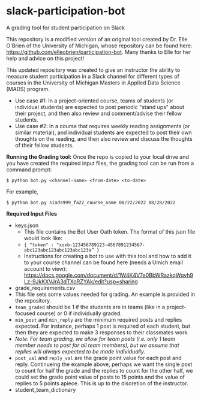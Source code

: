# slack-participation-bot
A grading tool for student participation on Slack
  
  
This repository is a modified version of an original tool created by Dr. Elle O'Brien of the University of Michigan, whose repository can be found here: https://github.com/elleobrien/participation-bot.  Many thanks to Elle for her help and advice on this project!  

This updated repository was created to give an instructor the ability to measure student participation in a Slack channel for different types of courses in the University of Michigan Masters in Applied Data Science (MADS) program.  
 - Use case #1:  In a project-oriented course, teams of students (or individual students) are expected to post periodic "stand ups" about their project, and then also review and comment/advise their fellow students.
 -  Use case #2:  In a course that requires weekly reading assignments (or similar material), and individual students are expected to post their own thoughts on the reading, and then also review and discuss the thoughts of their fellow students.

__Running the Grading tool:__
Once the repo is copied to your local drive and you have created the required input files, the grading tool can be run from a command prompt:
```
$ python bot.py <channel-name> <from-date> <to-date>
```
For example,
```
$ python bot.py siads999_fa22_course_name 08/22/2022 08/28/2022
```
__Required Input Files__
 - keys.json
   - This file contains the Bot User Oath token.  The format of this json file would look like: 
   - ```{ "token" : "xoxb-123456789123-4567891234567-abc123abc123abc123abc123a” }```
   - Instructions for creating a bot to use with this tool and how to add it to your course channel can be found here (needs a Umich email account to view): https://docs.google.com/document/d/1W4K4V7e0BbWRazkqWqvh9Lz-9JkKXVJrA3dTXoRZYAk/edit?usp=sharing
 - grade_requirements.csv
  - This file sets some values needed for grading.  An example is provided in the repository.
  - ```team_graded``` should be 1 if the students are in teams (like in a project-focused course) or 0 if individually graded.
  - ```min_post``` and ```min_reply``` are the minimum required posts and replies expected.  For instance, perhaps 1 post is required of each student, but then they are expected to make 3 responses to their classmates work.  
  - _Note:  For team grading, we allow for team posts (i.e. only 1 team member needs to post for all team members), but we assume that replies will always expected to be made individually._
  - ```post_val``` and ```reply_val``` are the grade point value for each post and reply.  Continueing the example above, perhaps we want the single post to count for half the grade and the replies to count for the other half, we could set the grade point value of posts to 15 points and the value of replies to 5 points apiece.  This is up to the discretion of the instructor.
 - student_team_dictionary


